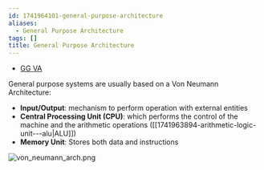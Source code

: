 ```yaml
---
id: 1741964101-general-purpose-architecture
aliases:
  - General Purpose Architecture
tags: []
title: General Purpose Architecture
---
```


- [GG VA](https://www.geeksforgeeks.org/computer-organization-von-neumann-architecture/)

General purpose systems are usually based on a Von Neumann Architecture: 
 - **Input/Output**: mechanism to perform operation with external entities
 - **Central Processing Unit (CPU)**: which performs the control of the machine and the arithmetic operations ([[1741963894-arithmetic-logic-unit---alu|ALU]])
 - **Memory Unit**: Stores both data and instructions 

![von_neumann_arch.png](assets/imgs/von_neumann_arch.png)
